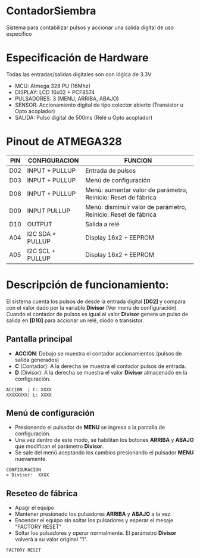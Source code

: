 # ContadorSiembra
Sistema para contabilizar pulsos y accionar una salida digital de uso específico

# Especificación de Hardware

Todas las entradas/salidas digitales son con lógica de 3.3V

- MCU: Atmega 328 PU (16Mhz)
- DISPLAY: LCD 16x02 + PCF8574
- PULSADORES: 3 (MENU, ARRIBA, ABAJO)
- SENSOR: Accionamiento digital de tipo colector abierto (Transistor u Opto acoplador)
- SALIDA: Pulso digital de 500ms (Relé u Opto acoplador)

# Pinout de ATMEGA328
| PIN | CONFIGURACION | FUNCION |
|-----|---------------|---------|
| D02 | INPUT + PULLUP | Entrada de pulsos |
| D03 | INPUT + PULLUP | Menú de configuración |
| D08 | INPUT + PULLUP | Menú: aumentar valor de parámetro, Reinicio: Reset de fábrica |
| D09 | INPUT PULLUP | Menú: disminuír valor de parámetro, Reinicio: Reset de fábrica |
| D10 | OUTPUT | Salida a relé |
| A04 | I2C SDA + PULLUP | Display 16x2 + EEPROM |
| A05 | I2C SCL + PULLUP | Display 16x2 + EEPROM |

# Descripción de funcionamiento:
El sistema cuenta los pulsos de desde la entrada digital **[D02]** y compara con el valor dado por la variable **Divisor** (Ver menú de configuración). Cuando el contador de pulsos es igual al valor **Divisor** genera un pulso de salida en **[D10]** para accionar un relé, diodo o transistor.

## Pantalla principal

- **ACCION**: Debajo se muestra el contador accionamientos (pulsos de salida generados)
- **C** (Contador): A la derecha se muestra el contador pulsos de entrada.
- **D** (Divisor): A la derecha se muestra el valor **Divisor** almacenado en la configuración.

```
ACCION  | C: XXXX
XXXXXXXX| L: XXXX
```

## Menú de configuración
- Presionando el pulsador de **MENU** se ingresa a la pantalla de configuración.
- Una vez dentro de este modo, se habilitan los botones **ARRIBA** y **ABAJO** que modifican el parámetro **Divisor**.
- Se sale del menú aceptando los cambios presionando el pulsador **MENU** nuevamente.

```
CONFIGURACION
> Divisor:  XXXX
```

## Reseteo de fábrica
- Apagr el equipo
- Mantener presionado los pulsadores **ARRIBA** y **ABAJO** a la vez.
- Encender el equipo sin soltar los pulsadores y esperar el mesaje "FACTORY RESET"
- Soltar los pulsadores y operar normalmente. El parámetro **Divisor** volverá a su valor original "1".
  
```
FACTORY RESET

```

